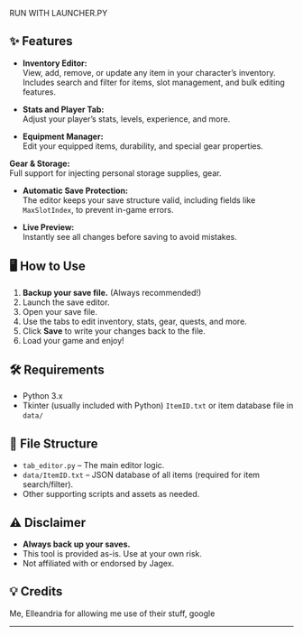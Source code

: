 RUN WITH LAUNCHER.PY


## ✨ Features

- **Inventory Editor:**  
  View, add, remove, or update any item in your character’s inventory. Includes search and filter for items, slot management, and bulk editing features.

- **Stats and Player Tab:**  
  Adjust your player’s stats, levels, experience, and more.

- **Equipment Manager:**  
  Edit your equipped items, durability, and special gear properties.

 **Gear & Storage:**  
  Full support for injecting personal storage supplies, gear.

- **Automatic Save Protection:**  
  The editor keeps your save structure valid, including fields like `MaxSlotIndex`, to prevent in-game errors.

- **Live Preview:**  
  Instantly see all changes before saving to avoid mistakes.

## 🖥️ How to Use

1. **Backup your save file.** (Always recommended!)
2. Launch the save editor.
3. Open your save file.
4. Use the tabs to edit inventory, stats, gear, quests, and more.
5. Click **Save** to write your changes back to the file.
6. Load your game and enjoy!

## 🛠️ Requirements

- Python 3.x
- Tkinter (usually included with Python)
`ItemID.txt` or item database file in `data/`

## 📁 File Structure

- `tab_editor.py` – The main editor logic.
- `data/ItemID.txt` – JSON database of all items (required for item search/filter).
- Other supporting scripts and assets as needed.

## ⚠️ Disclaimer

- **Always back up your saves.**  
- This tool is provided as-is. Use at your own risk.
- Not affiliated with or endorsed by Jagex.

## 💡 Credits

Me, Elleandria for allowing me use of their stuff, google

---

